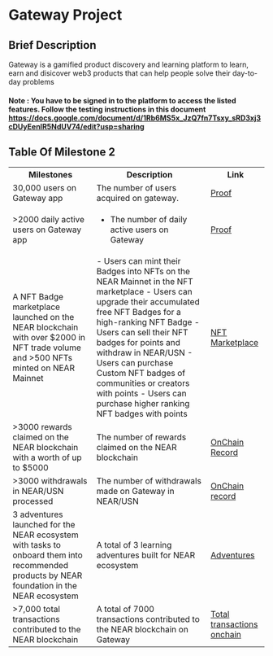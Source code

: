 #    Gateway Project

##    Brief Description
Gateway is a gamified product discovery and learning platform to learn, earn and disicover web3 products that can help people solve their day-to-day problems

#### Note : You have to be signed in to the platform to access the listed features. Follow the testing instructions in this document https://docs.google.com/document/d/1Rb6MS5x_JzQ7fn7Tsxy_sRD3xj3cDUyEenlR5NdUV74/edit?usp=sharing


##   Table Of Milestone 2
<table>
<tr>
<th>Milestones</th>
<th>Description</th>
<th>Link</th>
</tr>
<tr>
<td>30,000 users on Gateway app</td>
<td>The number of users acquired on gateway.</td>
<td><a href="https://explorer.mainnet.near.org/accounts/d6703c9355c03e20879de0eb7d92ca079496d9643ac4377b5224184697962b74" target="_blank"> Proof </a></td>
</tr>
<tr>
<td>>2000 daily active users on Gateway app</td>
<td>
<ul>
<li>The number of daily active users on Gateway</li>
</ul>
</td>
<td><a href="https://drive.google.com/file/d/1sE2Dg9MN53tXWS6lGS1jN7UqTZsfWYLo/view?usp=sharing" target="_blank"> Proof </a></td>
</tr>
<tr>
<td>A NFT Badge marketplace launched on the NEAR blockchain with over $2000 in NFT trade volume and >500 NFTs minted on NEAR Mainnet
</td>
<td>
- Users can mint their Badges into NFTs on the NEAR Mainnet in the NFT marketplace
- Users can upgrade their accumulated free NFT Badges for a high-ranking NFT Badge
- Users can sell their NFT badges for points and withdraw in NEAR/USN
- Users can purchase Custom NFT badges of communities or creators with points
- Users can purchase higher ranking NFT badges with points
</td>
<td><a href="https://marketplace.gatewayapp.co/" target="_blank"> NFT Marketplace</a></td>
</tr>
<tr>
<td> >3000 rewards claimed on the NEAR blockchain with a worth of up to $5000</td>
<td> 
The number of rewards claimed on the NEAR blockchain
</td>
<td><a href="https://nearblocks.io/address/d6703c9355c03e20879de0eb7d92ca079496d9643ac4377b5224184697962b74#" target="_blank"> OnChain Record </a></td>
</tr>

<tr>
<td>>3000 withdrawals in NEAR/USN processed</td>
<td> 
The number of withdrawals made on Gateway in NEAR/USN
</td>
<td><a href="https://nearblocks.io/address/d6703c9355c03e20879de0eb7d92ca079496d9643ac4377b5224184697962b74#" target="_blank"> OnChain record </a></td>
</tr>
<tr>
<td>3 adventures launched for the NEAR ecosystem with tasks to onboard them into recommended products by NEAR foundation in the NEAR ecosystem
 </td>
<td> 
A total of 3 learning adventures built for NEAR ecosystem
</td>
<td><a href="https://www.gatewayapp.co/adventures" target="_blank"> Adventures </a></td>
</tr>

<tr>
<td>>7,000 total transactions contributed to the NEAR blockchain</td>
<td> 
A total of 7000 transactions contributed to the NEAR blockchain on Gateway
</td>
<td><a href="https://nearblocks.io/address/d6703c9355c03e20879de0eb7d92ca079496d9643ac4377b5224184697962b74#" target="_blank"> Total transactions onchain </a></td>

</tr>
</table>
